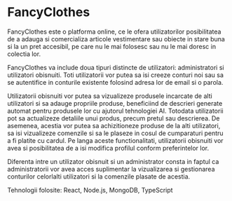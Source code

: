 # FancyClothes

  FancyClothes este o platforma online, ce le ofera utilizatorilor posibilitatea de a adauga si comercializa articole vestimentare sau obiecte in stare buna si la un pret accesibil, pe care nu le mai folosesc sau nu le mai doresc in colectia lor.

  FancyClothes va include doua tipuri distincte de utilizatori: administratori si utilizatori obisnuiti. Toti utilizatorii vor putea sa isi creeze conturi noi sau sa se autentifice in conturile existente folosind adresa lor de email si o parola.

  Utilizatorii obisnuiti vor putea sa vizualizeze produsele incarcate de alti utilizatori si sa adauge propriile produse, beneficiind de descrieri generate automat pentru produsele lor cu ajutorul tehnologiei AI. Totodata utilizatorii pot sa actualizeze detaliile unui produs, precum pretul sau descrierea. De asemenea, acestia vor putea sa achizitioneze produse de la alti utilizatori, sa isi vizualizeze comenzile si sa le plaseze in cosul de cumparaturi pentru a fi platite cu cardul. Pe langa aceste functionalitati, utilizatorii obisnuiti vor avea si posibilitatea de a isi modifica profilul conform preferintelor lor.

  Diferenta intre un utilizator obisnuit si un administrator consta in faptul ca administratorii vor avea acces suplimentar la vizualizarea si gestionarea conturilor celorlalti utilizatori si la comenzile plasate de acestia.


Tehnologii folosite: React, Node.js, MongoDB, TypeScript
